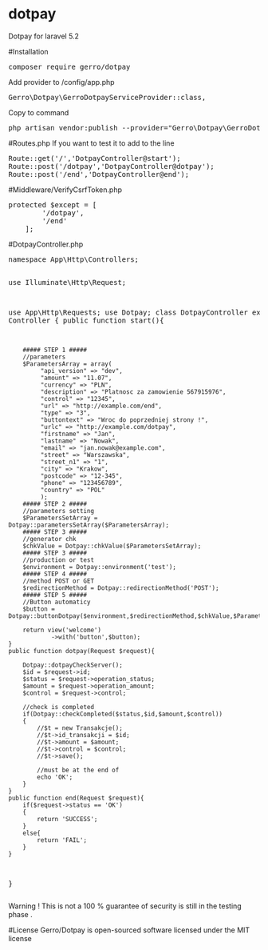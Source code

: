 # dotpay

Dotpay for laravel 5.2

#Installation
<div class="highlight highlight-source-shell"><pre>composer require gerro/dotpay</pre></div>

Add provider to /config/app.php
<div class="highlight highlight-source-shell"><pre>Gerro\Dotpay\GerroDotpayServiceProvider::class,</pre></div>

Copy to command
<div class="highlight highlight-source-shell"><pre>php artisan vendor:publish --provider="Gerro\Dotpay\GerroDotpayServiceProvider"</pre></div>

#Routes.php
If you want to test it to add to the line
<div class="highlight highlight-source-shell">
<pre>Route::get('/','DotpayController@start');
Route::post('/dotpay','DotpayController@dotpay');
Route::post('/end','DotpayController@end');</pre>
</div>

#Middleware/VerifyCsrfToken.php
<div class="highlight highlight-source-shell">
<pre>
protected $except = [
        '/dotpay',
        '/end'
    ];
</pre>
</div>

#DotpayController.php
<div class="highlight highlight-source-shell">
<pre>
namespace App\Http\Controllers;

use Illuminate\Http\Request;

use App\Http\Requests;
use Dotpay;
class DotpayController extends Controller
{
    public function start(){

        ##### STEP 1 #####
        //parameters
        $ParametersArray = array(
             "api_version" => "dev",
             "amount" => "11.07",
             "currency" => "PLN",
             "description" => "Platnosc za zamowienie 567915976",
             "control" => "12345",
             "url" => "http://example.com/end",
             "type" => "3",
             "buttontext" => "Wroc do poprzedniej strony !",
             "urlc" => "http://example.com/dotpay",
             "firstname" => "Jan",
             "lastname" => "Nowak",
             "email" => "jan.nowak@example.com",
             "street" => "Warszawska",
             "street_n1" => "1",
             "city" => "Krakow",
             "postcode" => "12-345",
             "phone" => "123456789",
             "country" => "POL"
             );
        ##### STEP 2 #####
        //parameters setting
        $ParametersSetArray = Dotpay::parametersSetArray($ParametersArray);
        ##### STEP 3 #####
        //generator chk
        $chkValue = Dotpay::chkValue($ParametersSetArray);
        ##### STEP 3 #####
        //production or test
        $environment = Dotpay::environment('test');
        ##### STEP 4 #####
        //method POST or GET
        $redirectionMethod = Dotpay::redirectionMethod('POST');
        ##### STEP 5 #####  
        //Button automaticy
        $button = Dotpay::buttonDotpay($environment,$redirectionMethod,$chkValue,$ParametersSetArray);

    	return view('welcome')
                ->with('button',$button);
    }
    public function dotpay(Request $request){
        
        Dotpay::dotpayCheckServer();
        $id = $request->id;
        $status = $request->operation_status;
        $amount = $request->operation_amount;
        $control = $request->control;

        //check is completed
        if(Dotpay::checkCompleted($status,$id,$amount,$control))
        {
            //$t = new Transakcje();
            //$t->id_transakcji = $id;
            //$t->amount = $amount;
            //$t->control = $control;
            //$t->save();
            
            //must be at the end of
            echo 'OK';
        }
    }
    public function end(Request $request){
    	if($request->status == 'OK')
    	{
    		return 'SUCCESS';
    	}
    	else{
    		return 'FAIL';
    	}
    }

}
</pre>
</div>

Warning ! This is not a 100 % guarantee of security is still in the testing phase .


#License
Gerro/Dotpay is open-sourced software licensed under the MIT license

